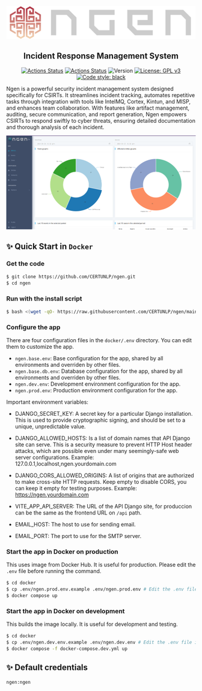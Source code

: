 ![Black Logo](https://github.com/certunlp/ngen/blob/main/ngen/static/img/ngenlogo_big_light.png?raw=true)

<h2 align="center">Incident Response Management System</h2>

<p align="center">
<a href="https://github.com/certunlp/ngen/actions"><img alt="Actions Status" src="https://github.com/certunlp/ngen/actions/workflows/backend.yml/badge.svg"></a>
<a href="https://github.com/certunlp/ngen/actions"><img alt="Actions Status" src="https://github.com/certunlp/ngen/actions/workflows/frontend.yml/badge.svg"></a>
<img alt="Version" src="https://img.shields.io/badge/version-0.1.0-brightblue">
<a href="https://www.gnu.org/licenses/gpl-3.0"><img alt="License: GPL v3" src="https://img.shields.io/badge/License-GPLv3-blue.svg"></a>
<a href="https://github.com/certunlp/ngen"><img alt="Code style: black" src="https://img.shields.io/badge/code%20style-black-000000.svg"></a>
</p>

Ngen is a powerful security incident management system designed specifically for CSIRTs. It streamlines incident
tracking, automates repetitive tasks through integration with tools like IntelMQ, Cortex, Kintun, and MISP, and enhances
team collaboration. With features like artifact management, auditing, secure communication, and report generation, Ngen
empowers CSIRTs to respond swiftly to cyber threats, ensuring detailed documentation and thorough analysis of each
incident.

![Example Preview](https://github.com/certunlp/ngen/blob/main/docs/images/preview1.png?raw=true)

## ✨ Quick Start in `Docker`

### Get the code

```bash
$ git clone https://github.com/CERTUNLP/ngen.git
$ cd ngen
```

### Run with the install script

```bash
$ bash <(wget -qO- https://raw.githubusercontent.com/CERTUNLP/ngen/main/install.sh)
```

### Configure the app

There are four configuration files in the `docker/.env` directory. You can edit them to customize the app.

- `ngen.base.env`: Base configuration for the app, shared by all environments and overriden by other files.
- `ngen.base.db.env`: Database configuration for the app, shared by all environments and overriden by other files.
- `ngen.dev.env`: Development environment configuration for the app.
- `ngen.prod.env`: Production environment configuration for the app.

Important environment variables:

- DJANGO_SECRET_KEY: A secret key for a particular Django installation. This is used to provide cryptographic signing, and should be set to a unique, unpredictable value.
- DJANGO_ALLOWED_HOSTS: Is a list of domain names that API Django site can serve. This is a security measure to prevent HTTP Host header attacks, which are possible even under many seemingly-safe web server configurations. Example: 127.0.0.1,localhost,ngen.yourdomain.com
- DJANGO_CORS_ALLOWED_ORIGINS: A list of origins that are authorized to make cross-site HTTP requests. Keep empty to disable CORS, you can keep it empty for testing purposes. Example: https://ngen.yourdomain.com

- VITE_APP_API_SERVER: The URL of the API Django site, for produccion can be the same as the frontend URL on `/api` path.

- EMAIL_HOST: The host to use for sending email.
- EMAIL_PORT: The port to use for the SMTP server. 


### Start the app in Docker on production

This uses image from Docker Hub. It is useful for production. Please edit the `.env` file before running the command.

```bash
$ cd docker
$ cp .env/ngen.prod.env.example .env/ngen.prod.env # Edit the .env file
$ docker compose up
```

### Start the app in Docker on development

This builds the image locally. It is useful for development and testing.

```bash
$ cd docker
$ cp .env/ngen.dev.env.example .env/ngen.dev.env # Edit the .env file if needed
$ docker compose -f docker-compose.dev.yml up
```

## ✨ Default credentials

```
ngen:ngen
```

